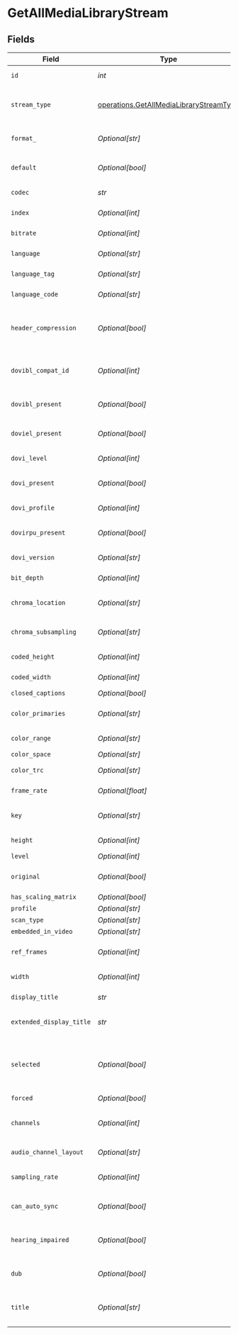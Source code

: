 # GetAllMediaLibraryStream


## Fields

| Field                                                                                              | Type                                                                                               | Required                                                                                           | Description                                                                                        | Example                                                                                            |
| -------------------------------------------------------------------------------------------------- | -------------------------------------------------------------------------------------------------- | -------------------------------------------------------------------------------------------------- | -------------------------------------------------------------------------------------------------- | -------------------------------------------------------------------------------------------------- |
| `id`                                                                                               | *int*                                                                                              | :heavy_check_mark:                                                                                 | Unique stream identifier.                                                                          | 1002625                                                                                            |
| `stream_type`                                                                                      | [operations.GetAllMediaLibraryStreamType](../../models/operations/getallmedialibrarystreamtype.md) | :heavy_check_mark:                                                                                 | Stream type:<br/>  - 1 = video<br/>  - 2 = audio<br/>  - 3 = subtitle<br/>                         | 1                                                                                                  |
| `format_`                                                                                          | *Optional[str]*                                                                                    | :heavy_minus_sign:                                                                                 | Format of the stream (e.g., srt).                                                                  | srt                                                                                                |
| `default`                                                                                          | *Optional[bool]*                                                                                   | :heavy_minus_sign:                                                                                 | Indicates if this stream is default.                                                               | true                                                                                               |
| `codec`                                                                                            | *str*                                                                                              | :heavy_check_mark:                                                                                 | Codec used by the stream.                                                                          | hevc                                                                                               |
| `index`                                                                                            | *Optional[int]*                                                                                    | :heavy_minus_sign:                                                                                 | Index of the stream.                                                                               | 0                                                                                                  |
| `bitrate`                                                                                          | *Optional[int]*                                                                                    | :heavy_minus_sign:                                                                                 | Bitrate of the stream.                                                                             | 24743                                                                                              |
| `language`                                                                                         | *Optional[str]*                                                                                    | :heavy_minus_sign:                                                                                 | Language of the stream.                                                                            | English                                                                                            |
| `language_tag`                                                                                     | *Optional[str]*                                                                                    | :heavy_minus_sign:                                                                                 | Language tag (e.g., en).                                                                           | en                                                                                                 |
| `language_code`                                                                                    | *Optional[str]*                                                                                    | :heavy_minus_sign:                                                                                 | ISO language code.                                                                                 | eng                                                                                                |
| `header_compression`                                                                               | *Optional[bool]*                                                                                   | :heavy_minus_sign:                                                                                 | Indicates whether header compression is enabled.                                                   | true                                                                                               |
| `dovibl_compat_id`                                                                                 | *Optional[int]*                                                                                    | :heavy_minus_sign:                                                                                 | Dolby Vision BL compatibility ID.                                                                  | 1                                                                                                  |
| `dovibl_present`                                                                                   | *Optional[bool]*                                                                                   | :heavy_minus_sign:                                                                                 | Indicates if Dolby Vision BL is present.                                                           | true                                                                                               |
| `doviel_present`                                                                                   | *Optional[bool]*                                                                                   | :heavy_minus_sign:                                                                                 | Indicates if Dolby Vision EL is present.                                                           | false                                                                                              |
| `dovi_level`                                                                                       | *Optional[int]*                                                                                    | :heavy_minus_sign:                                                                                 | Dolby Vision level.                                                                                | 6                                                                                                  |
| `dovi_present`                                                                                     | *Optional[bool]*                                                                                   | :heavy_minus_sign:                                                                                 | Indicates if Dolby Vision is present.                                                              | true                                                                                               |
| `dovi_profile`                                                                                     | *Optional[int]*                                                                                    | :heavy_minus_sign:                                                                                 | Dolby Vision profile.                                                                              | 8                                                                                                  |
| `dovirpu_present`                                                                                  | *Optional[bool]*                                                                                   | :heavy_minus_sign:                                                                                 | Indicates if Dolby Vision RPU is present.                                                          | true                                                                                               |
| `dovi_version`                                                                                     | *Optional[str]*                                                                                    | :heavy_minus_sign:                                                                                 | Dolby Vision version.                                                                              | 1.0                                                                                                |
| `bit_depth`                                                                                        | *Optional[int]*                                                                                    | :heavy_minus_sign:                                                                                 | Bit depth of the video stream.                                                                     | 10                                                                                                 |
| `chroma_location`                                                                                  | *Optional[str]*                                                                                    | :heavy_minus_sign:                                                                                 | Chroma sample location.                                                                            | topleft                                                                                            |
| `chroma_subsampling`                                                                               | *Optional[str]*                                                                                    | :heavy_minus_sign:                                                                                 | Chroma subsampling format.                                                                         | 4:2:0                                                                                              |
| `coded_height`                                                                                     | *Optional[int]*                                                                                    | :heavy_minus_sign:                                                                                 | Coded video height.                                                                                | 1608                                                                                               |
| `coded_width`                                                                                      | *Optional[int]*                                                                                    | :heavy_minus_sign:                                                                                 | Coded video width.                                                                                 | 3840                                                                                               |
| `closed_captions`                                                                                  | *Optional[bool]*                                                                                   | :heavy_minus_sign:                                                                                 | N/A                                                                                                | true                                                                                               |
| `color_primaries`                                                                                  | *Optional[str]*                                                                                    | :heavy_minus_sign:                                                                                 | Color primaries used.                                                                              | bt2020                                                                                             |
| `color_range`                                                                                      | *Optional[str]*                                                                                    | :heavy_minus_sign:                                                                                 | Color range (e.g., tv).                                                                            | tv                                                                                                 |
| `color_space`                                                                                      | *Optional[str]*                                                                                    | :heavy_minus_sign:                                                                                 | Color space.                                                                                       | bt2020nc                                                                                           |
| `color_trc`                                                                                        | *Optional[str]*                                                                                    | :heavy_minus_sign:                                                                                 | Color transfer characteristics.                                                                    | smpte2084                                                                                          |
| `frame_rate`                                                                                       | *Optional[float]*                                                                                  | :heavy_minus_sign:                                                                                 | Frame rate of the stream.                                                                          | 23.976                                                                                             |
| `key`                                                                                              | *Optional[str]*                                                                                    | :heavy_minus_sign:                                                                                 | Key to access this stream part.                                                                    | /library/streams/216389                                                                            |
| `height`                                                                                           | *Optional[int]*                                                                                    | :heavy_minus_sign:                                                                                 | Height of the video stream.                                                                        | 1602                                                                                               |
| `level`                                                                                            | *Optional[int]*                                                                                    | :heavy_minus_sign:                                                                                 | Video level.                                                                                       | 150                                                                                                |
| `original`                                                                                         | *Optional[bool]*                                                                                   | :heavy_minus_sign:                                                                                 | Indicates if this is the original stream.                                                          | true                                                                                               |
| `has_scaling_matrix`                                                                               | *Optional[bool]*                                                                                   | :heavy_minus_sign:                                                                                 | N/A                                                                                                | false                                                                                              |
| `profile`                                                                                          | *Optional[str]*                                                                                    | :heavy_minus_sign:                                                                                 | Video profile.                                                                                     | main 10                                                                                            |
| `scan_type`                                                                                        | *Optional[str]*                                                                                    | :heavy_minus_sign:                                                                                 | N/A                                                                                                | progressive                                                                                        |
| `embedded_in_video`                                                                                | *Optional[str]*                                                                                    | :heavy_minus_sign:                                                                                 | N/A                                                                                                | progressive                                                                                        |
| `ref_frames`                                                                                       | *Optional[int]*                                                                                    | :heavy_minus_sign:                                                                                 | Number of reference frames.                                                                        | 1                                                                                                  |
| `width`                                                                                            | *Optional[int]*                                                                                    | :heavy_minus_sign:                                                                                 | Width of the video stream.                                                                         | 3840                                                                                               |
| `display_title`                                                                                    | *str*                                                                                              | :heavy_check_mark:                                                                                 | Display title for the stream.                                                                      | 4K DoVi/HDR10 (HEVC Main 10)                                                                       |
| `extended_display_title`                                                                           | *str*                                                                                              | :heavy_check_mark:                                                                                 | Extended display title for the stream.                                                             | 4K DoVi/HDR10 (HEVC Main 10)                                                                       |
| `selected`                                                                                         | *Optional[bool]*                                                                                   | :heavy_minus_sign:                                                                                 | Indicates if this stream is selected (applicable for audio streams).                               | true                                                                                               |
| `forced`                                                                                           | *Optional[bool]*                                                                                   | :heavy_minus_sign:                                                                                 | N/A                                                                                                | true                                                                                               |
| `channels`                                                                                         | *Optional[int]*                                                                                    | :heavy_minus_sign:                                                                                 | Number of audio channels (for audio streams).                                                      | 6                                                                                                  |
| `audio_channel_layout`                                                                             | *Optional[str]*                                                                                    | :heavy_minus_sign:                                                                                 | Audio channel layout.                                                                              | 5.1(side)                                                                                          |
| `sampling_rate`                                                                                    | *Optional[int]*                                                                                    | :heavy_minus_sign:                                                                                 | Sampling rate for the audio stream.                                                                | 48000                                                                                              |
| `can_auto_sync`                                                                                    | *Optional[bool]*                                                                                   | :heavy_minus_sign:                                                                                 | Indicates if the stream can auto-sync.                                                             | false                                                                                              |
| `hearing_impaired`                                                                                 | *Optional[bool]*                                                                                   | :heavy_minus_sign:                                                                                 | Indicates if the stream is for the hearing impaired.                                               | true                                                                                               |
| `dub`                                                                                              | *Optional[bool]*                                                                                   | :heavy_minus_sign:                                                                                 | Indicates if the stream is a dub.                                                                  | true                                                                                               |
| `title`                                                                                            | *Optional[str]*                                                                                    | :heavy_minus_sign:                                                                                 | Optional title for the stream (e.g., language variant).                                            | SDH                                                                                                |